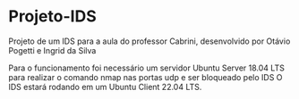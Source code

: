 # Projeto-IDS
Projeto de um IDS para a aula do professor Cabrini, desenvolvido por Otávio Pogetti e Ingrid da Silva


Para o funcionamento foi necessário um servidor Ubuntu Server 18.04 LTS para realizar o comando nmap nas portas udp e ser bloqueado pelo IDS
O IDS estará rodando em um Ubuntu Client 22.04 LTS.

